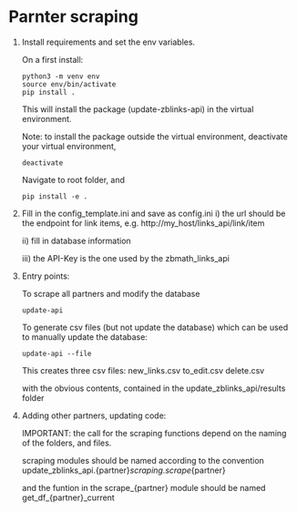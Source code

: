 # Parnter scraping

1) Install requirements and set the env variables.

    On a first install:
    ```
    python3 -m venv env
    source env/bin/activate
    pip install .
    ```

    This will install the package (update-zblinks-api) in the virtual environment.

    Note: to install the package outside the virtual environment,
    deactivate your virtual environment,
    ```
    deactivate
    ```
    Navigate to root folder, and
    ```
    pip install -e .
    ```

2) Fill in the config_template.ini and save as config.ini
    i) the url should be the endpoint for link items, e.g.
    http://my_host/links_api/link/item

    ii) fill in database information

    iii) the API-Key is the one used by the zbmath_links_api


3) Entry points:

    To scrape all partners and modify the database

    ```
    update-api
    ```

    To generate csv files (but not update the database) which can be used to
    manually update the database:
    ```
    update-api --file
    ```
    This creates three csv files:
    new_links.csv
    to_edit.csv
    delete.csv

    with the obvious contents, contained in the update_zblinks_api/results
    folder


4) Adding other partners, updating code:

    IMPORTANT: the call for the scraping functions depend on the naming of
    the folders, and files.

    scraping modules should be named according to the convention
    update_zblinks_api.{partner}_scraping.scrape_{partner}

    and the funtion in the scrape_{partner} module should be named
    get_df_{partner}_current

